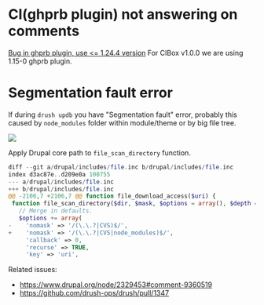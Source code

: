 CI(ghprb plugin) not answering on comments
=====

[Bug in ghprb plugin, use <= 1.24.4 version](https://github.com/propeoplemd/cibox/issues/223)
For CIBox v1.0.0 we are using 1.15-0 ghprb plugin.

Segmentation fault error
=====

If during `drush updb` you have "Segmentation fault" error, probably this caused by `node_modules` folder within module/theme or by big file tree.

![](https://cloud.githubusercontent.com/assets/1316234/8358001/88a4d81e-1b66-11e5-8476-9c8ad068c2ad.png)

Apply Drupal core path to `file_scan_directory` function.

```php
diff --git a/drupal/includes/file.inc b/drupal/includes/file.inc
index d3ac87e..d209e0a 100755
--- a/drupal/includes/file.inc
+++ b/drupal/includes/file.inc
@@ -2106,7 +2106,7 @@ function file_download_access($uri) {
 function file_scan_directory($dir, $mask, $options = array(), $depth = 0) {
   // Merge in defaults.
   $options += array(
-    'nomask' => '/(\.\.?|CVS)$/',
+    'nomask' => '/(\.\.?|CVS|node_modules)$/',
     'callback' => 0,
     'recurse' => TRUE,
     'key' => 'uri',
```

Related issues:
- https://www.drupal.org/node/2329453#comment-9360519
- https://github.com/drush-ops/drush/pull/1347